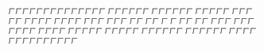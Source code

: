 ㄏㄏㄏㄏㄏㄏㄏㄏㄏㄏㄏㄏㄏㄏ
ㄏㄏㄏㄏㄏㄏ    ㄏㄏㄏㄏㄏㄏ
ㄏㄏㄏㄏㄏ        ㄏㄏㄏㄏㄏ
ㄏㄏㄏㄏ            ㄏㄏㄏㄏ
ㄏㄏㄏ                ㄏㄏㄏ
ㄏㄏ                    ㄏㄏ
ㄏ                        ㄏ
ㄏㄏ                    ㄏㄏ
ㄏㄏㄏ                ㄏㄏㄏ
ㄏㄏㄏㄏ            ㄏㄏㄏㄏ
ㄏㄏㄏㄏㄏ        ㄏㄏㄏㄏㄏ
ㄏㄏㄏㄏㄏㄏ    ㄏㄏㄏㄏㄏㄏ
ㄏㄏㄏㄏㄏㄏㄏㄏㄏㄏㄏㄏㄏㄏ
